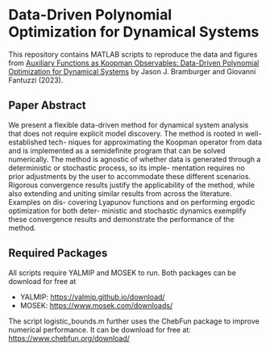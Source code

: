 # **Data-Driven Polynomial Optimization for Dynamical Systems**

This repository contains MATLAB scripts to reproduce the data and figures from [Auxiliary Functions as Koopman Observables: Data-Driven Polynomial Optimization for Dynamical Systems](TBD) by Jason J. Bramburger and Giovanni Fantuzzi (2023).

## **Paper Abstract**
We present a flexible data-driven method for dynamical system analysis that does not require explicit model discovery. The method is rooted in well-established tech- niques for approximating the Koopman operator from data and is implemented as a semidefinite program that can be solved numerically. The method is agnostic of whether data is generated through a deterministic or stochastic process, so its imple- mentation requires no prior adjustments by the user to accommodate these different scenarios. Rigorous convergence results justify the applicability of the method, while also extending and uniting similar results from across the literature. Examples on dis- covering Lyapunov functions and on performing ergodic optimization for both deter- ministic and stochastic dynamics exemplify these convergence results and demonstrate the performance of the method.

## **Required Packages**
All scripts require YALMIP and MOSEK to run. Both packages can be download for free at 
- YALMIP: https://yalmip.github.io/download/
- MOSEK: https://www.mosek.com/downloads/

The script logistic_bounds.m further uses the ChebFun package to improve numerical performance. It can be download for free at: https://www.chebfun.org/download/ 

